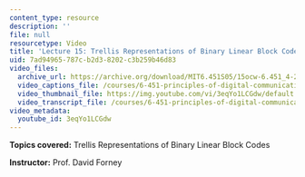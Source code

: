 ```yaml
---
content_type: resource
description: ''
file: null
resourcetype: Video
title: 'Lecture 15: Trellis Representations of Binary Linear Block Codes'
uid: 7ad94965-787c-b2d3-8202-c3b259b46d83
video_files:
  archive_url: https://archive.org/download/MIT6.451S05/15ocw-6.451_4-261-04apr2005-220k.mp4
  video_captions_file: /courses/6-451-principles-of-digital-communication-ii-spring-2005/3ff24be80368535bb2182be5a768d8c4_3eqYo1LCGdw.vtt
  video_thumbnail_file: https://img.youtube.com/vi/3eqYo1LCGdw/default.jpg
  video_transcript_file: /courses/6-451-principles-of-digital-communication-ii-spring-2005/2cafe005e0dde893f4aefa00c2438f28_3eqYo1LCGdw.pdf
video_metadata:
  youtube_id: 3eqYo1LCGdw
---
```


**Topics covered:** Trellis Representations of Binary Linear Block Codes

**Instructor:** Prof. David Forney